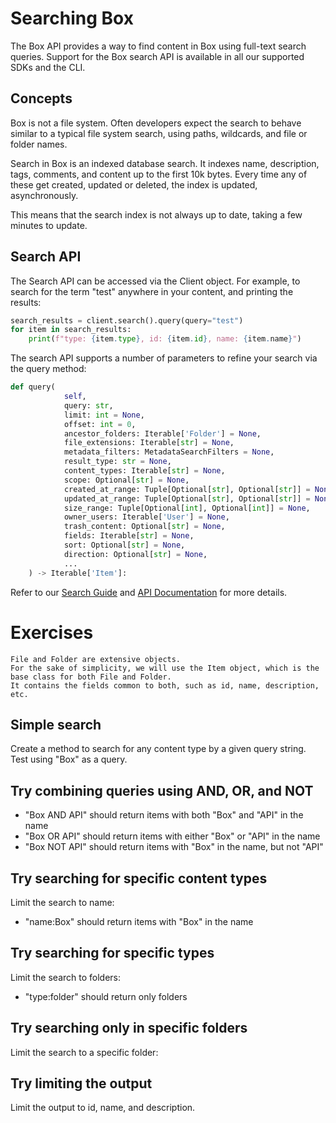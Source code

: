 # Searching Box
The Box API provides a way to find content in Box using full-text search queries. Support for the Box search API is available in all our supported SDKs and the CLI.
## Concepts
Box is not a file system.
Often developers expect the search to behave similar to a typical file system search, using paths, wildcards, and file or folder names.

Search in Box is an indexed database search.
It indexes name, description, tags, comments, and content up to the first 10k bytes.
Every time any of these get created, updated or deleted, the index is updated, asynchronously.

This means that the search index is not always up to date, taking a few minutes to update.
## Search API
The Search API can be accessed via the Client object.
For example, to search for the term "test" anywhere in your content, and printing the results:
```python
search_results = client.search().query(query="test")
for item in search_results:
    print(f"type: {item.type}, id: {item.id}, name: {item.name}")
```
The search API supports a number of parameters to refine your search via the query method:
```python
def query(
            self,
            query: str,
            limit: int = None,
            offset: int = 0,
            ancestor_folders: Iterable['Folder'] = None,
            file_extensions: Iterable[str] = None,
            metadata_filters: MetadataSearchFilters = None,
            result_type: str = None,
            content_types: Iterable[str] = None,
            scope: Optional[str] = None,
            created_at_range: Tuple[Optional[str], Optional[str]] = None,
            updated_at_range: Tuple[Optional[str], Optional[str]] = None,
            size_range: Tuple[Optional[int], Optional[int]] = None,
            owner_users: Iterable['User'] = None,
            trash_content: Optional[str] = None,
            fields: Iterable[str] = None,
            sort: Optional[str] = None,
            direction: Optional[str] = None,
            ...
    ) -> Iterable['Item']:
```
Refer to our [Search Guide](https://developer.box.com/reference/get-search/) and [API Documentation](https://developer.box.com/reference/get-search/) for more details.

# Exercises
```
File and Folder are extensive objects.
For the sake of simplicity, we will use the Item object, which is the base class for both File and Folder.
It contains the fields common to both, such as id, name, description, etc.
```

## Simple search
Create a method to search for any content type by a given query string.
Test using "Box" as a query.

## Try combining queries using AND, OR, and NOT
* "Box AND API" should return items with both "Box" and "API" in the name
* "Box OR API" should return items with either "Box" or "API" in the name
* "Box NOT API" should return items with "Box" in the name, but not "API"

## Try searching for specific content types
Limit the search to name:
* "name:Box" should return items with "Box" in the name

## Try searching for specific types
Limit the search to folders:
* "type:folder" should return only folders

## Try searching only in specific folders
Limit the search to a specific folder:

## Try limiting the output
Limit the output to id, name, and description.








